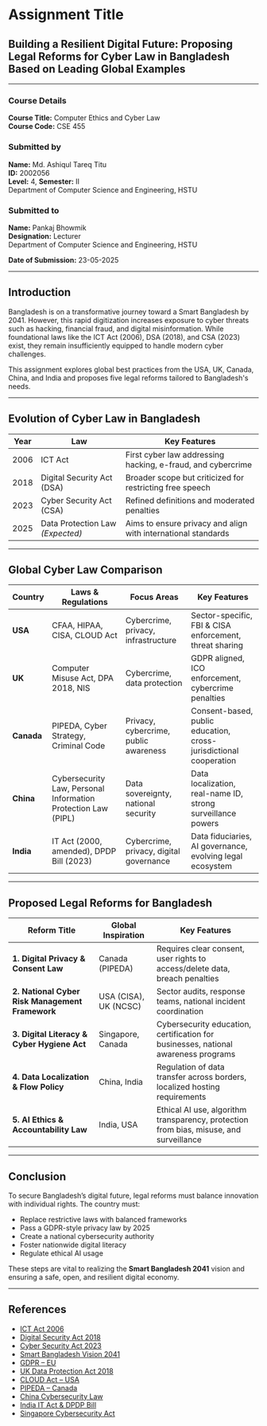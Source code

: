 # Assignment Title
## **Building a Resilient Digital Future: Proposing Legal Reforms for Cyber Law in Bangladesh Based on Leading Global Examples**
---
### Course Details
**Course Title:** Computer Ethics and Cyber Law  
**Course Code:** CSE 455

### Submitted by
**Name:** Md. Ashiqul Tareq Titu  
**ID:** 2002056  
**Level:** 4, **Semester:** II  
Department of Computer Science and Engineering, HSTU

### Submitted to
**Name:** Pankaj Bhowmik  
**Designation:** Lecturer  
Department of Computer Science and Engineering, HSTU

**Date of Submission:** 23-05-2025

---

## Introduction

Bangladesh is on a transformative journey toward a Smart Bangladesh by 2041. However, this rapid digitization increases exposure to cyber threats such as hacking, financial fraud, and digital misinformation. While foundational laws like the ICT Act (2006), DSA (2018), and CSA (2023) exist, they remain insufficiently equipped to handle modern cyber challenges.

This assignment explores global best practices from the USA, UK, Canada, China, and India and proposes five legal reforms tailored to Bangladesh's needs.

---

## Evolution of Cyber Law in Bangladesh

| Year | Law                            | Key Features                                                                 |
|--------|----------------------------------|---------------------------------------------------------------------------------|
| 2006   | ICT Act                          | First cyber law addressing hacking, e-fraud, and cybercrime                     |
| 2018   | Digital Security Act (DSA)       | Broader scope but criticized for restricting free speech                        |
| 2023   | Cyber Security Act (CSA)         | Refined definitions and moderated penalties                                     |
| 2025   | Data Protection Law *(Expected)* | Aims to ensure privacy and align with international standards                   |

---

## Global Cyber Law Comparison

| Country | Laws & Regulations                                           | Focus Areas                            | Key Features                                                                 |
|-----------|------------------------------------------------------------------|------------------------------------------|----------------------------------------------------------------------------------|
| **USA**   | CFAA, HIPAA, CISA, CLOUD Act                                     | Cybercrime, privacy, infrastructure       | Sector-specific, FBI & CISA enforcement, threat sharing                         |
| **UK**    | Computer Misuse Act, DPA 2018, NIS                               | Cybercrime, data protection               | GDPR aligned, ICO enforcement, cybercrime penalties                             |
| **Canada**| PIPEDA, Cyber Strategy, Criminal Code                            | Privacy, cybercrime, public awareness     | Consent-based, public education, cross-jurisdictional cooperation               |
| **China** | Cybersecurity Law, Personal Information Protection Law (PIPL)   | Data sovereignty, national security       | Data localization, real-name ID, strong surveillance powers                     |
| **India** | IT Act (2000, amended), DPDP Bill (2023)                         | Cybercrime, privacy, digital governance   | Data fiduciaries, AI governance, evolving legal ecosystem                       |

---

## Proposed Legal Reforms for Bangladesh

| Reform Title                                   | Global Inspiration                   | Key Features                                                                                   |
|--------------------------------------------------|----------------------------------------|----------------------------------------------------------------------------------------------------|
| **1. Digital Privacy & Consent Law**             | Canada (PIPEDA)       | Requires clear consent, user rights to access/delete data, breach penalties                       |
| **2. National Cyber Risk Management Framework**  | USA (CISA), UK (NCSC)           | Sector audits, response teams, national incident coordination                                     |
| **3. Digital Literacy & Cyber Hygiene Act**      | Singapore, Canada               | Cybersecurity education, certification for businesses, national awareness programs                |
| **4. Data Localization & Flow Policy**           | China, India                  | Regulation of data transfer across borders, localized hosting requirements                        |
| **5. AI Ethics & Accountability Law**            | India, USA          | Ethical AI use, algorithm transparency, protection from bias, misuse, and surveillance             |

---

## Conclusion

To secure Bangladesh’s digital future, legal reforms must balance innovation with individual rights. The country must:

- Replace restrictive laws with balanced frameworks
- Pass a GDPR-style privacy law by 2025
- Create a national cybersecurity authority
- Foster nationwide digital literacy
- Regulate ethical AI usage

These steps are vital to realizing the **Smart Bangladesh 2041** vision and ensuring a safe, open, and resilient digital economy.

---

## References
- [ICT Act 2006](http://bdlaws.minlaw.gov.bd)
- [Digital Security Act 2018](http://bdlaws.minlaw.gov.bd)
- [Cyber Security Act 2023](https://moi.gov.bd)
- [Smart Bangladesh Vision 2041](https://bcc.gov.bd)
- [GDPR – EU](https://gdpr.eu)
- [UK Data Protection Act 2018](https://legislation.gov.uk)
- [CLOUD Act – USA](https://congress.gov)
- [PIPEDA – Canada](https://priv.gc.ca)
- [China Cybersecurity Law](https://npc.gov.cn)
- [India IT Act & DPDP Bill](https://meity.gov.in)
- [Singapore Cybersecurity Act](https://csa.gov.sg)
